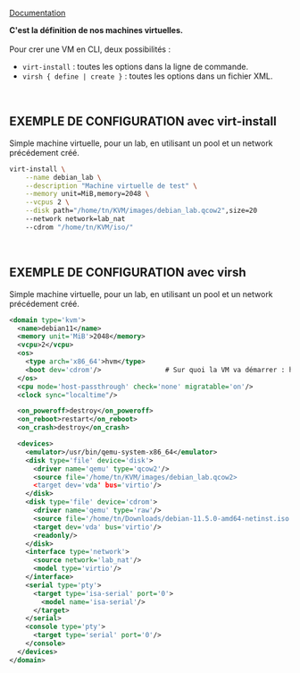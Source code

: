 [Documentation](https://libvirt.org/formatdomain.html)<br />

**C'est la définition de nos machines virtuelles.**<br /><br />
Pour crer une VM en CLI, deux possibilités :
- `virt-install` : toutes les options dans la ligne de commande.
- `virsh { define | create }` : toutes les options dans un fichier XML.
<br />

## EXEMPLE DE CONFIGURATION avec virt-install
Simple machine virtuelle, pour un lab, en utilisant un pool et un network précédement créé.

```bash
virt-install \
    --name debian_lab \
    --description "Machine virtuelle de test" \
    --memory unit=MiB,memory=2048 \
    --vcpus 2 \
    --disk path="/home/tn/KVM/images/debian_lab.qcow2",size=20
    --network network=lab_nat
    --cdrom "/home/tn/KVM/iso/"
```
<br />

## EXEMPLE DE CONFIGURATION avec virsh
Simple machine virtuelle, pour un lab, en utilisant un pool et un network précédement créé.

```xml
<domain type='kvm'>
  <name>debian11</name>
  <memory unit='MiB'>2048</memory>
  <vcpu>2</vcpu>
  <os>
    <type arch='x86_64'>hvm</type>
    <boot dev='cdrom'/>                # Sur quoi la VM va démarrer : hd, cdrom, ...
  </os>
  <cpu mode='host-passthrough' check='none' migratable='on'/>
  <clock sync="localtime"/>

  <on_poweroff>destroy</on_poweroff>
  <on_reboot>restart</on_reboot>
  <on_crash>destroy</on_crash>

  <devices>
    <emulator>/usr/bin/qemu-system-x86_64</emulator>
    <disk type='file' device='disk'>
      <driver name='qemu' type='qcow2'/>
      <source file='/home/tn/KVM/images/debian_lab.qcow2>
      <target dev='vda' bus='virtio'/>
    </disk>
    <disk type='file' device='cdrom'>
      <driver name='qemu' type='raw'/>
      <source file='/home/tn/Downloads/debian-11.5.0-amd64-netinst.iso'/>
      <target dev='vda' bus='virtio'/>
      <readonly/>
    </disk>
    <interface type='network'>
      <source network='lab_nat'/>
      <model type='virtio'/>
    </interface>
    <serial type='pty'>
      <target type='isa-serial' port='0'>
        <model name='isa-serial'/>
      </target>
    </serial>
    <console type='pty'>
      <target type='serial' port='0'/>
    </console>
  </devices>
</domain>
```
<br />

